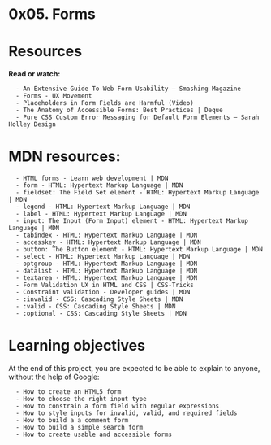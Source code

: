 # 0x05. Forms

# Resources

**Read or watch:**

      - An Extensive Guide To Web Form Usability — Smashing Magazine
      - Forms - UX Movement
      - Placeholders in Form Fields are Harmful (Video)
      - The Anatomy of Accessible Forms: Best Practices | Deque
      - Pure CSS Custom Error Messaging for Default Form Elements – Sarah Holley Design

# MDN resources:

      - HTML forms - Learn web development | MDN
      - form - HTML: Hypertext Markup Language | MDN
      - fieldset: The Field Set element - HTML: Hypertext Markup Language | MDN
      - legend - HTML: Hypertext Markup Language | MDN
      - label - HTML: Hypertext Markup Language | MDN
      - input: The Input (Form Input) element - HTML: Hypertext Markup Language | MDN
      - tabindex - HTML: Hypertext Markup Language | MDN
      - accesskey - HTML: Hypertext Markup Language | MDN
      - button: The Button element - HTML: Hypertext Markup Language | MDN
      - select - HTML: Hypertext Markup Language | MDN
      - optgroup - HTML: Hypertext Markup Language | MDN
      - datalist - HTML: Hypertext Markup Language | MDN
      - textarea - HTML: Hypertext Markup Language | MDN
      - Form Validation UX in HTML and CSS | CSS-Tricks
      - Constraint validation - Developer guides | MDN
      - :invalid - CSS: Cascading Style Sheets | MDN
      - :valid - CSS: Cascading Style Sheets | MDN
      - :optional - CSS: Cascading Style Sheets | MDN

# Learning objectives

At the end of this project, you are expected to be able to explain to anyone, without the help of Google:

      - How to create an HTML5 form
      - How to choose the right input type
      - How to constrain a form field with regular expressions
      - How to style inputs for invalid, valid, and required fields
      - How to build a a comment form
      - How to build a simple search form
      - How to create usable and accessible forms